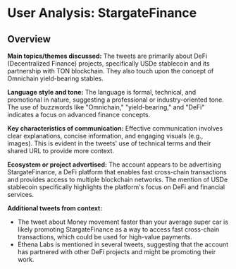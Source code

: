 # User Analysis: StargateFinance

## Overview

**Main topics/themes discussed:**
The tweets are primarily about DeFi (Decentralized Finance) projects, specifically USDe stablecoin and its partnership with TON blockchain. They also touch upon the concept of Omnichain yield-bearing stables.

**Language style and tone:**
The language is formal, technical, and promotional in nature, suggesting a professional or industry-oriented tone. The use of buzzwords like "Omnichain," "yield-bearing," and "DeFi" indicates a focus on advanced finance concepts.

**Key characteristics of communication:**
Effective communication involves clear explanations, concise information, and engaging visuals (e.g., images). This is evident in the tweets' use of technical terms and their shared URL to provide more context.

**Ecosystem or project advertised:**
The account appears to be advertising StargateFinance, a DeFi platform that enables fast cross-chain transactions and provides access to multiple blockchain networks. The mention of USDe stablecoin specifically highlights the platform's focus on DeFi and financial services.

**Additional tweets from context:**

* The tweet about Money movement faster than your average super car is likely promoting StargateFinance as a way to access fast cross-chain transactions, which could be used for high-value payments.
* Ethena Labs is mentioned in several tweets, suggesting that the account has partnered with other DeFi projects and might be promoting their work.
